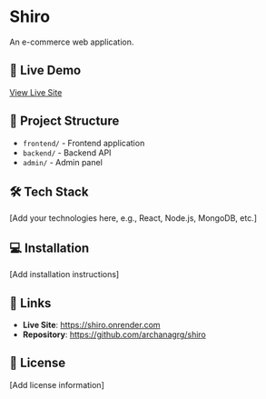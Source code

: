 # Shiro

An e-commerce web application.

## 🚀 Live Demo

[View Live Site](https://shiro.onrender.com)

## 📁 Project Structure

- `frontend/` - Frontend application
- `backend/` - Backend API
- `admin/` - Admin panel

## 🛠️ Tech Stack

[Add your technologies here, e.g., React, Node.js, MongoDB, etc.]

## 💻 Installation

[Add installation instructions]

## 🔗 Links

- **Live Site**: https://shiro.onrender.com
- **Repository**: https://github.com/archanagrg/shiro

## 📝 License

[Add license information]
